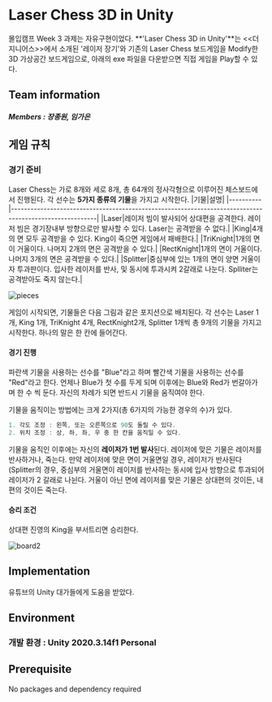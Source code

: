 # Laser Chess 3D in Unity
몰입캠프 Week 3 과제는 자유구현이었다. **'Laser Chess 3D in Unity'**는 <<더지니어스>>에서 소개된 '레이저 장기'와 기존의 Laser Chess 보드게임을 Modify한 3D 가상공간 보드게임으로, 아래의 exe 파일을 다운받으면 직접 게임을 Play할 수 있다.   

## Team information
##### Members : 장종원, 임가은    

## 게임 규칙
### 경기 준비
Laser Chess는 가로 8개와 세로 8개, 총 64개의 정사각형으로 이루어진 체스보드에서 진행된다. 각 선수는 **5가지 종류의 기물**을 가지고 시작한다. 
|기물|설명|
|----------|--------------------------------------------------------------------------------------------------------|
|Laser|레이저 빔이 발사되어 상대편을 공격한다. 레이저 빔은 경기장내부 방향으로만 발사할 수 있다. Laser는 공격받을 수 없다.|
|King|4개의 면 모두 공격받을 수 있다. King이 죽으면 게임에서 패배한다.|
|TriKnight|1개의 면이 거울이다. 나머지 2개의 면은 공격받을 수 있다.|
|RectKnight|1개의 면이 거울이다. 나머지 3개의 면은 공격받을 수 있다.|
|Splitter|중심부에 있는 1개의 면이 양면 거울이자 투과판이다. 입사한 레이저를 반사, 및 동시에 투과시켜 2갈래로 나눈다. Splliter는 공격받아도 죽지 않는다.|

![pieces](https://user-images.githubusercontent.com/59522019/126341101-910a104a-9a46-4819-9c18-836f5eea769b.JPG)

게임이 시작되면, 기물들은 다음 그림과 같은 포지션으로 배치된다. 각 선수는 Laser 1개, King 1개, TriKnight 4개, RectKnight2개, Splitter 1개씩 총 9개의 기물을 가지고 시작한다. 하나의 말은 한 칸에 들어간다.


#### 경기 진행
파란색 기물을 사용하는 선수를 "Blue"라고 하며 빨간색 기물을 사용하는 선수를 "Red"라고 한다. 언제나 Blue가 첫 수를 두게 되며 이후에는 Blue와 Red가 번갈아가며 한 수 씩 둔다. 자신의 차례가 되면 반드시 기물을 움직여야 한다. 

기물을 움직이는 방법에는 크게 2가지(총 6가지의 가능한 경우의 수)가 있다. 
```c 
1. 각도 조정 : 왼쪽, 또는 오른쪽으로 90도 돌릴 수 있다.
2. 위치 조정 : 상, 하, 좌, 우 중 한 칸을 움직일 수 있다.
```

기물을 움직인 이후에는 자신의 **레이저가 1번 발사**된다. 레이저에 맞은 기물은 레이저를 반사하거나, 죽는다. 만약 레이저에 맞은 면이 거울면일 경우, 레이저가 반사된다(Splitter의 경우, 중심부의 거울면이 레이저를 반사하는 동시에 입사 방향으로 투과되어 레이저가 2 갈래로 나뉜다. 거울이 아닌 면에 레이저를 맞은 기물은 상대편의 것이든, 내 편의 것이든 죽는다.  

#### 승리 조건
상대편 진영의 King을 부서트리면 승리한다.  

![board2](https://user-images.githubusercontent.com/59522019/126341105-376ea070-5d62-4aaa-9687-7d63b1d7d7fd.gif)


## Implementation
유튜브의 Unity 대가들에게 도움을 받았다.  

## Environment
### 개발 환경 : Unity 2020.3.14f1 Personal  


## Prerequisite
No packages and dependency required
